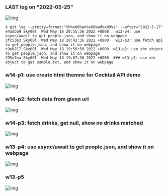 ### LAST log on "2022-05-25"

![img](w13-log.png)

```
$ git log --pretty=format:"%h%x09%an%x09%ad%x09%s" --after="2022-5-17"
e4adba9 Sky00l  Wed May 18 20:55:56 2022 +0800   w13-p4: use async/await to get people.json, and show it on webpage
3fc53e3 Sky00l  Wed May 18 20:42:36 2022 +0800   w13-p3: use fetch api to get people.json, and show it on webpage
c9eb217 Sky00l  Wed May 18 19:59:50 2022 +0800  w13-p2: use xhr object to get people.json, and show it on webpage
295a7ea Sky00l  Wed May 18 19:07:30 2022 +0800  ### w13-p1: use xhr object to get sample.txt, and show it on webpage
```

### w14-p1: use create html themne for Cocktail API demo

![img](w14-p1.png)

### w14-p2: fetch data from given url

![img](w14-p2.png)

### w14-p3: fetch drinks, get null, show no drinks matched

![img](w14-p3.png)

### w13-p4: use async/await to get people.json, and show it on webpage

![img](w13-p4.png)

### w13-p5

![img](w13-p5.png)